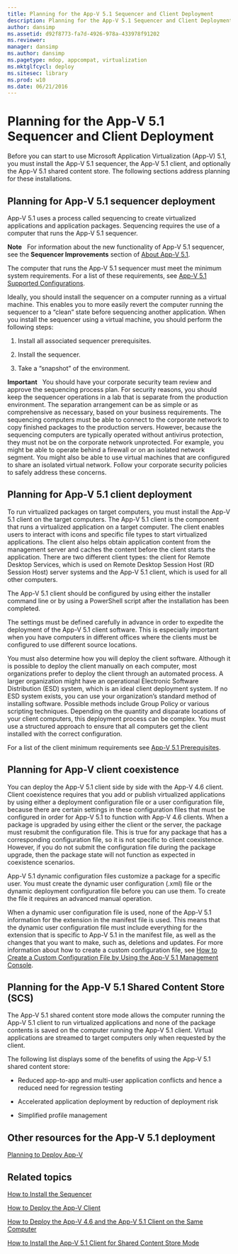 ```yaml
---
title: Planning for the App-V 5.1 Sequencer and Client Deployment
description: Planning for the App-V 5.1 Sequencer and Client Deployment
author: dansimp
ms.assetid: d92f8773-fa7d-4926-978a-433978f91202
ms.reviewer: 
manager: dansimp
ms.author: dansimp
ms.pagetype: mdop, appcompat, virtualization
ms.mktglfcycl: deploy
ms.sitesec: library
ms.prod: w10
ms.date: 06/21/2016
---
```



# Planning for the App-V 5.1 Sequencer and Client Deployment


Before you can start to use Microsoft Application Virtualization (App-V) 5.1, you must install the App-V 5.1 sequencer, the App-V 5.1 client, and optionally the App-V 5.1 shared content store. The following sections address planning for these installations.

## Planning for App-V 5.1 sequencer deployment


App-V 5.1 uses a process called sequencing to create virtualized applications and application packages. Sequencing requires the use of a computer that runs the App-V 5.1 sequencer.

**Note**  
For information about the new functionality of App-V 5.1 sequencer, see the **Sequencer Improvements** section of [About App-V 5.1](about-app-v-51.md).

 

The computer that runs the App-V 5.1 sequencer must meet the minimum system requirements. For a list of these requirements, see [App-V 5.1 Supported Configurations](app-v-51-supported-configurations.md).

Ideally, you should install the sequencer on a computer running as a virtual machine. This enables you to more easily revert the computer running the sequencer to a “clean” state before sequencing another application. When you install the sequencer using a virtual machine, you should perform the following steps:

1.  Install all associated sequencer prerequisites.

2.  Install the sequencer.

3.  Take a “snapshot” of the environment.

**Important**  
You should have your corporate security team review and approve the sequencing process plan. For security reasons, you should keep the sequencer operations in a lab that is separate from the production environment. The separation arrangement can be as simple or as comprehensive as necessary, based on your business requirements. The sequencing computers must be able to connect to the corporate network to copy finished packages to the production servers. However, because the sequencing computers are typically operated without antivirus protection, they must not be on the corporate network unprotected. For example, you might be able to operate behind a firewall or on an isolated network segment. You might also be able to use virtual machines that are configured to share an isolated virtual network. Follow your corporate security policies to safely address these concerns.

 

## Planning for App-V 5.1 client deployment


To run virtualized packages on target computers, you must install the App-V 5.1 client on the target computers. The App-V 5.1 client is the component that runs a virtualized application on a target computer. The client enables users to interact with icons and specific file types to start virtualized applications. The client also helps obtain application content from the management server and caches the content before the client starts the application. There are two different client types: the client for Remote Desktop Services, which is used on Remote Desktop Session Host (RD Session Host) server systems and the App-V 5.1 client, which is used for all other computers.

The App-V 5.1 client should be configured by using either the installer command line or by using a PowerShell script after the installation has been completed.

The settings must be defined carefully in advance in order to expedite the deployment of the App-V 5.1 client software. This is especially important when you have computers in different offices where the clients must be configured to use different source locations.

You must also determine how you will deploy the client software. Although it is possible to deploy the client manually on each computer, most organizations prefer to deploy the client through an automated process. A larger organization might have an operational Electronic Software Distribution (ESD) system, which is an ideal client deployment system. If no ESD system exists, you can use your organization’s standard method of installing software. Possible methods include Group Policy or various scripting techniques. Depending on the quantity and disparate locations of your client computers, this deployment process can be complex. You must use a structured approach to ensure that all computers get the client installed with the correct configuration.

For a list of the client minimum requirements see [App-V 5.1 Prerequisites](app-v-51-prerequisites.md).

## <a href="" id="bkmk-client-coexist"></a>Planning for App-V client coexistence


You can deploy the App-V 5.1 client side by side with the App-V 4.6 client. Client coexistence requires that you add or publish virtualized applications by using either a deployment configuration file or a user configuration file, because there are certain settings in these configuration files that must be configured in order for App-V 5.1 to function with App-V 4.6 clients. When a package is upgraded by using either the client or the server, the package must resubmit the configuration file. This is true for any package that has a corresponding configuration file, so it is not specific to client coexistence. However, if you do not submit the configuration file during the package upgrade, then the package state will not function as expected in coexistence scenarios.

App-V 5.1 dynamic configuration files customize a package for a specific user. You must create the dynamic user configuration (.xml) file or the dynamic deployment configuration file before you can use them. To create the file it requires an advanced manual operation.

When a dynamic user configuration file is used, none of the App-V 5.1 information for the extension in the manifest file is used. This means that the dynamic user configuration file must include everything for the extension that is specific to App-V 5.1 in the manifest file, as well as the changes that you want to make, such as, deletions and updates. For more information about how to create a custom configuration file, see [How to Create a Custom Configuration File by Using the App-V 5.1 Management Console](how-to-create-a-custom-configuration-file-by-using-the-app-v-51-management-console.md).

## <a href="" id="bkmk-plan-for-scs"></a>Planning for the App-V 5.1 Shared Content Store (SCS)


The App-V 5.1 shared content store mode allows the computer running the App-V 5.1 client to run virtualized applications and none of the package contents is saved on the computer running the App-V 5.1 client. Virtual applications are streamed to target computers only when requested by the client.

The following list displays some of the benefits of using the App-V 5.1 shared content store:

-   Reduced app-to-app and multi-user application conflicts and hence a reduced need for regression testing

-   Accelerated application deployment by reduction of deployment risk

-   Simplified profile management






## <a href="" id="other-resources-for-the-app-v-5-1-deployment-"></a>Other resources for the App-V 5.1 deployment


[Planning to Deploy App-V](planning-to-deploy-app-v51.md)

## Related topics


[How to Install the Sequencer](how-to-install-the-sequencer-51beta-gb18030.md)

[How to Deploy the App-V Client](how-to-deploy-the-app-v-client-51gb18030.md)

[How to Deploy the App-V 4.6 and the App-V 5.1 Client on the Same Computer](how-to-deploy-the-app-v-46-and-the-app-v--51-client-on-the-same-computer.md)

[How to Install the App-V 5.1 Client for Shared Content Store Mode](how-to-install-the-app-v-51-client-for-shared-content-store-mode.md)

 

 





